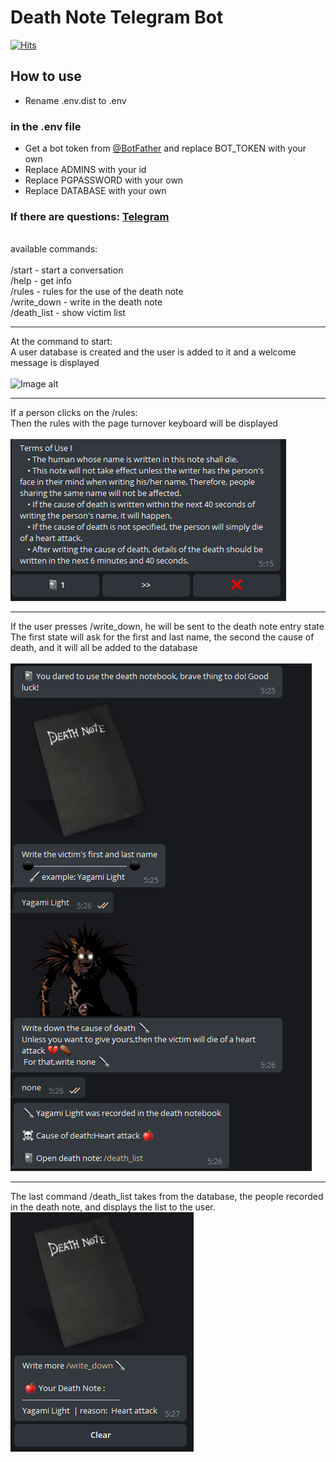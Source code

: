 # Death Note Telegram Bot
[![Hits](https://hits.seeyoufarm.com/api/count/incr/badge.svg?url=https%3A%2F%2Fgithub.com%2Fwaydk%2FDeathNoteBot&count_bg=%23000000&title_bg=%23000000&icon=riseup.svg&icon_color=%23E7E7E7&title=hits&edge_flat=false)](https://hits.seeyoufarm.com)
## How to use
- Rename .env.dist to .env
### in the .env file
- Get a bot token from [@BotFather](http://telegram.me/BotFather) and replace BOT_TOKEN with your own
- Replace ADMINS with your id 
- Replace PGPASSWORD with your own
- Replace DATABASE with your own
### If there are questions: [Telegram](https://t.me/waydk)

<br>available commands:</br>
<br>/start - start a conversation</br>
/help - get info
<br>/rules - rules for the use of the death note</br>
/write_down - write in the death note
<br>/death_list - show victim list</br>
***
At the command to start:
<br>A user database is created and the user is added to it and a welcome message is displayed</br>
<br>![Image alt](https://github.com/waydk/death-note_bot/blob/main/examples/start_command.PNG)</br>
***
If a person clicks on the /rules:
<br>Then the rules with the page turnover keyboard will be displayed</br>
<br>![Image alt](https://github.com/waydk/DeathNoteBot/blob/main/examples/rules_command.PNG)</br>
***
If the user presses /write_down, he will be sent to the death note entry state
<br>The first state will ask for the first and last name, the second the cause of death, and it will all be added to the database</br>
<br>![Image alt](https://github.com/waydk/DeathNoteBot/blob/main/examples/death_note.PNG)</br>
*** 
The last command /death_list takes from the database, the people recorded in the death note, and displays the list to the user.
<br>![Image alt](https://github.com/waydk/DeathNoteBot/blob/main/examples/death_note_list.PNG)</br>
